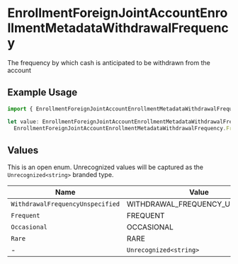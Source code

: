 # EnrollmentForeignJointAccountEnrollmentMetadataWithdrawalFrequency

The frequency by which cash is anticipated to be withdrawn from the account

## Example Usage

```typescript
import { EnrollmentForeignJointAccountEnrollmentMetadataWithdrawalFrequency } from "@apexfintechsolutions/ascend-sdk/models/components";

let value: EnrollmentForeignJointAccountEnrollmentMetadataWithdrawalFrequency =
  EnrollmentForeignJointAccountEnrollmentMetadataWithdrawalFrequency.Frequent;
```

## Values

This is an open enum. Unrecognized values will be captured as the `Unrecognized<string>` branded type.

| Name                             | Value                            |
| -------------------------------- | -------------------------------- |
| `WithdrawalFrequencyUnspecified` | WITHDRAWAL_FREQUENCY_UNSPECIFIED |
| `Frequent`                       | FREQUENT                         |
| `Occasional`                     | OCCASIONAL                       |
| `Rare`                           | RARE                             |
| -                                | `Unrecognized<string>`           |